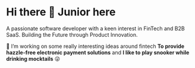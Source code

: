 # Hi there 👋 Junior here

A passionate software developer with a keen interest in FinTech and B2B SaaS. Building the Future through Product Innovation.

💫 I’m working on some really interesting ideas around fintech **To provide hazzle-free electronic payment solutions** and **I like to play snooker while drinking mocktails** 😜



